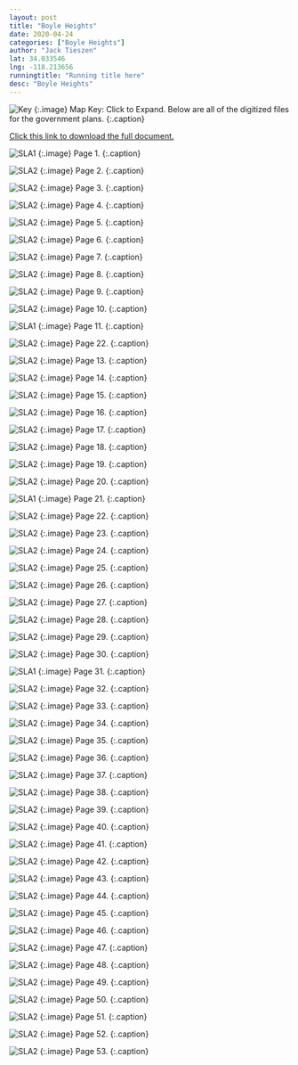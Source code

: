 ```yaml
---
layout: post
title: "Boyle Heights"
date: 2020-04-24
categories: ["Boyle Heights"]
author: "Jack Tieszen"
lat: 34.033546
lng: -118.213656
runningtitle: "Running title here"
desc: "Boyle Heights"
---
```


![Key](images/Boyle_Heights_Key.jpeg)
   {:.image}
Map Key: Click to Expand.
Below are all of the digitized files for the government plans.
   {:.caption}   

[Click this link to download the full document.](https://github.com/visualizela/flaneur/raw/master/images/Boyle_Heights.pdf)

![SLA1](images/BHPlan/Boyle_Heights_Page_01.jpeg)
   {:.image}
Page 1.
   {:.caption}

![SLA2](images//BHPlan/Boyle_Heights_Page_02.jpeg)
   {:.image}
 Page 2.
   {:.caption}

![SLA2](images//BHPlan/Boyle_Heights_Page_03.jpeg)
   {:.image}
 Page 3.
   {:.caption}

![SLA2](images//BHPlan/Boyle_Heights_Page_04.jpeg)
   {:.image}
 Page 4.
   {:.caption}

![SLA2](images//BHPlan/Boyle_Heights_Page_05.jpeg)
   {:.image}
 Page 5.
   {:.caption}

![SLA2](images//BHPlan/Boyle_Heights_Page_06.jpeg)
   {:.image}
 Page 6.
   {:.caption}

![SLA2](images//BHPlan/Boyle_Heights_Page_07.jpeg)
   {:.image}
 Page 7.
   {:.caption}
   
![SLA2](images//BHPlan/Boyle_Heights_Page_08.jpeg)
   {:.image}
 Page 8.
   {:.caption}

![SLA2](images//BHPlan/Boyle_Heights_Page_09.jpeg)
   {:.image}
 Page 9.
   {:.caption}

![SLA2](images//BHPlan/Boyle_Heights_Page_10.jpeg)
   {:.image}
 Page 10.
   {:.caption}

![SLA1](images/BHPlan/Boyle_Heights_Page_11.jpeg)
   {:.image}
Page 11.
   {:.caption}

![SLA2](images//BHPlan/Boyle_Heights_Page_12.jpeg)
   {:.image}
 Page 22.
   {:.caption}

![SLA2](images//BHPlan/Boyle_Heights_Page_13.jpeg)
   {:.image}
 Page 13.
   {:.caption}

![SLA2](images//BHPlan/Boyle_Heights_Page_14.jpeg)
   {:.image}
 Page 14.
   {:.caption}

![SLA2](images//BHPlan/Boyle_Heights_Page_15.jpeg)
   {:.image}
 Page 15.
   {:.caption}

![SLA2](images//BHPlan/Boyle_Heights_Page_16.jpeg)
   {:.image}
 Page 16.
   {:.caption}

![SLA2](images//BHPlan/Boyle_Heights_Page_17.jpeg)
   {:.image}
 Page 17.
   {:.caption}
   
![SLA2](images//BHPlan/Boyle_Heights_Page_18.jpeg)
   {:.image}
 Page 18.
   {:.caption}

![SLA2](images//BHPlan/Boyle_Heights_Page_19.jpeg)
   {:.image}
 Page 19.
   {:.caption}

![SLA2](images//BHPlan/Boyle_Heights_Page_20.jpeg)
   {:.image}
 Page 20.
   {:.caption}

![SLA1](images/BHPlan/Boyle_Heights_Page_21.jpeg)
   {:.image}
Page 21.
   {:.caption}

![SLA2](images//BHPlan/Boyle_Heights_Page_22.jpeg)
   {:.image}
 Page 22.
   {:.caption}

![SLA2](images//BHPlan/Boyle_Heights_Page_23.jpeg)
   {:.image}
 Page 23.
   {:.caption}

![SLA2](images//BHPlan/Boyle_Heights_Page_24.jpeg)
   {:.image}
 Page 24.
   {:.caption}

![SLA2](images//BHPlan/Boyle_Heights_Page_25.jpeg)
   {:.image}
 Page 25.
   {:.caption}

![SLA2](images//BHPlan/Boyle_Heights_Page_26.jpeg)
   {:.image}
 Page 26.
   {:.caption}

![SLA2](images//BHPlan/Boyle_Heights_Page_27.jpeg)
   {:.image}
 Page 27.
   {:.caption}
   
![SLA2](images//BHPlan/Boyle_Heights_Page_28.jpeg)
   {:.image}
 Page 28.
   {:.caption}

![SLA2](images//BHPlan/Boyle_Heights_Page_29.jpeg)
   {:.image}
 Page 29.
   {:.caption}

![SLA2](images//BHPlan/Boyle_Heights_Page_30.jpeg)
   {:.image}
 Page 30.
   {:.caption}

![SLA1](images/BHPlan/Boyle_Heights_Page_31.jpeg)
   {:.image}
Page 31.
   {:.caption}

![SLA2](images//BHPlan/Boyle_Heights_Page_32.jpeg)
   {:.image}
 Page 32.
   {:.caption}

![SLA2](images//BHPlan/Boyle_Heights_Page_33.jpeg)
   {:.image}
 Page 33.
   {:.caption}

![SLA2](images//BHPlan/Boyle_Heights_Page_34.jpeg)
   {:.image}
 Page 34.
   {:.caption}

![SLA2](images//BHPlan/Boyle_Heights_Page_35.jpeg)
   {:.image}
 Page 35.
   {:.caption}

![SLA2](images//BHPlan/Boyle_Heights_Page_36.jpeg)
   {:.image}
 Page 36.
   {:.caption}

![SLA2](images//BHPlan/Boyle_Heights_Page_37.jpeg)
   {:.image}
 Page 37.
   {:.caption}
   
![SLA2](images//BHPlan/Boyle_Heights_Page_38.jpeg)
   {:.image}
 Page 38.
   {:.caption}

![SLA2](images//BHPlan/Boyle_Heights_Page_39.jpeg)
   {:.image}
 Page 39.
   {:.caption}

![SLA2](images//BHPlan/Boyle_Heights_Page_40.jpeg)
   {:.image}
 Page 40.
   {:.caption}

![SLA2](images//BHPlan/Boyle_Heights_Page_41.jpeg)
   {:.image}
 Page 41.
   {:.caption}

![SLA2](images//BHPlan/Boyle_Heights_Page_42.jpeg)
   {:.image}
 Page 42.
   {:.caption}

![SLA2](images//BHPlan/Boyle_Heights_Page_43.jpeg)
   {:.image}
 Page 43.
   {:.caption}

![SLA2](images//BHPlan/Boyle_Heights_Page_44.jpeg)
   {:.image}
 Page 44.
   {:.caption}

![SLA2](images//BHPlan/Boyle_Heights_Page_45.jpeg)
   {:.image}
 Page 45.
   {:.caption}

![SLA2](images//BHPlan/Boyle_Heights_Page_46.jpeg)
   {:.image}
 Page 46.
   {:.caption}

![SLA2](images//BHPlan/Boyle_Heights_Page_47.jpeg)
   {:.image}
 Page 47.
   {:.caption}

![SLA2](images//BHPlan/Boyle_Heights_Page_48.jpeg)
   {:.image}
 Page 48.
   {:.caption}

![SLA2](images//BHPlan/Boyle_Heights_Page_49.jpeg)
   {:.image}
 Page 49.
   {:.caption}

![SLA2](images//BHPlan/Boyle_Heights_Page_50.jpeg)
   {:.image}
 Page 50.
   {:.caption}

![SLA2](images//BHPlan/Boyle_Heights_Page_51.jpeg)
   {:.image}
 Page 51.
   {:.caption}

![SLA2](images//BHPlan/Boyle_Heights_Page_52.jpeg)
   {:.image}
 Page 52.
   {:.caption}

![SLA2](images//BHPlan/Boyle_Heights_Page_53.jpeg)
   {:.image}
 Page 53.
   {:.caption}
